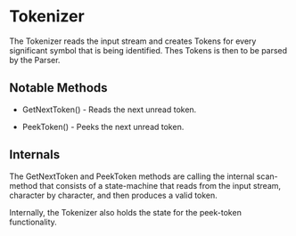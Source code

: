 Tokenizer
=

The Tokenizer reads the input stream and creates Tokens for every significant symbol that is being identified. Thes Tokens is then to be parsed by the Parser.

Notable Methods
----

* GetNextToken() - Reads the next unread token.

* PeekToken() - Peeks the next unread token.

Internals
----

The GetNextToken and PeekToken methods are calling the internal scan-method that consists of a state-machine that reads from the input stream, character by character, and then produces a valid token.

Internally, the Tokenizer also holds the state for the peek-token functionality.
